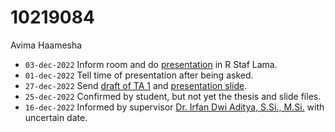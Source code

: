 # 10219084
Avima Haamesha

+ `03-dec-2022` Inform room and do [presentation](https://www.instagram.com/p/Cm8ObEaP8KL) in R Staf Lama.
+ `01-dec-2022` Tell time of presentation after being asked.
+ `27-dec-2022` Send [draft of TA 1](https://osf.io/64mfu) and [presentation slide](https://osf.io/yt8pb).
+ `25-dec-2022` Confirmed by student, but not yet the thesis and slide files.
+ `16-dec-2022` Informed by supervisor [Dr. Irfan Dwi Aditya, S.Si., M.Si.](https://lppm.itb.ac.id/id/irfan-dwi-aditya/) with uncertain date.
